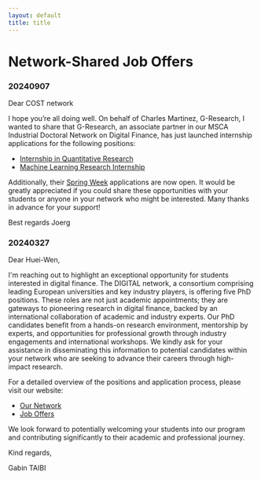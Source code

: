 ```yaml
--- 
layout: default 
title: title
--- 
```


# Network-Shared Job Offers

### 20240907 

Dear COST network

I hope you’re all doing well. On behalf of Charles Martinez, G-Research, I wanted to share that G-Research, an associate partner in our MSCA Industrial Doctoral Network on Digital Finance, has just launched internship applications for the following positions:
- [Internship in Quantitative Research](https://www.gresearch.com/vacancy/R2736-Internship-in-Quantitative-Research/)
- [Machine Learning Research Internship](https://www.gresearch.com/vacancy/R2737-Machine-Learning-Research-Internship/)

Additionally, their [Spring Week](https://share-eu1.hsforms.com/1_TvOLOfQQcW8jS2rJmG8hg2b8apt) applications  are now open.
It would be greatly appreciated if you could share these opportunities with your students or anyone in your network who might be interested.
Many thanks in advance for your support!

Best regards
Joerg

### 20240327

Dear Huei-Wen,

I'm reaching out to highlight an exceptional opportunity for students interested in digital finance. The DIGITAL network, a consortium comprising leading European universities and key industry players, is offering five PhD positions. These roles are not just academic appointments; they are gateways to pioneering research in digital finance, backed by an international collaboration of academic and industry experts.
Our PhD candidates benefit from a hands-on research environment, mentorship by experts, and opportunities for professional growth through industry engagements and international workshops.
We kindly ask for your assistance in disseminating this information to potential candidates within your network who are seeking to advance their careers through high-impact research.

For a detailed overview of the positions and application process, please visit our website:
- [Our Network](https://www.digital-finance-msca.com/)
- [Job Offers](https://www.digital-finance-msca.com/open-phd-positions)

We look forward to potentially welcoming your students into our program and contributing significantly to their academic and professional journey.

Kind regards,

Gabin TAIBI

